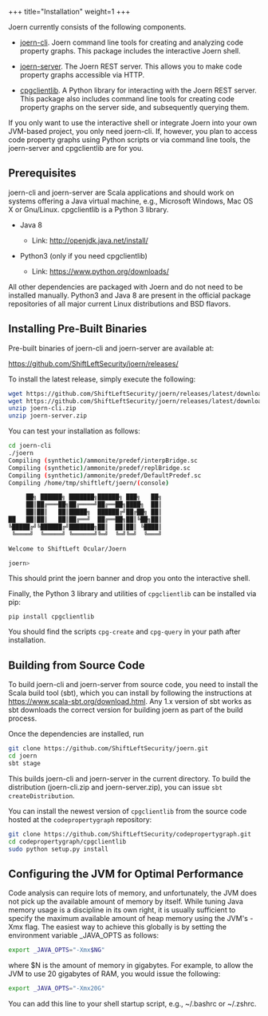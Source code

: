 +++
title="Installation"
weight=1
+++

Joern currently consists of the following components.

* [joern-cli](https://github.com/ShiftLeftSecurity/joern/tree/master/joern-cli). Joern
  command line tools for creating and analyzing code  property
  graphs. This package includes the interactive Joern shell.

* [joern-server](https://github.com/ShiftLeftSecurity/joern/tree/master/joern-server). The
  Joern REST server. This allows you to make code property graphs
  accessible via HTTP.

* [cpgclientlib](https://github.com/ShiftLeftSecurity/codepropertygraph/tree/master/cpgclientlib). A
  Python library for interacting with the Joern REST  server. This
  package also includes command line tools for creating code property
  graphs on the server side, and subsequently querying them.

If you only want to use the interactive shell or integrate Joern into
your own JVM-based project, you only need joern-cli. If, however, you
plan to access code property graphs using Python scripts or via
command line tools, the joern-server and cpgclientlib are for you.


## Prerequisites

joern-cli and joern-server are Scala applications and should work on
systems offering a Java virtual machine, e.g., Microsoft Windows, Mac
OS X or Gnu/Linux. cpgclientlib is a Python 3 library.

* Java 8
  - Link: http://openjdk.java.net/install/

* Python3 (only if you need cpgclientlib)
  - Link: https://www.python.org/downloads/

All other dependencies are packaged with Joern and do not need to be
installed manually. Python3 and Java 8 are present in the official
package repositories of all major current Linux distributions and BSD
flavors.

## Installing Pre-Built Binaries

Pre-built binaries of joern-cli and joern-server are available at:

https://github.com/ShiftLeftSecurity/joern/releases/

To install the latest release, simply execute the following:

```bash
wget https://github.com/ShiftLeftSecurity/joern/releases/latest/download/joern-cli.zip
wget https://github.com/ShiftLeftSecurity/joern/releases/latest/download/joern-server.zip
unzip joern-cli.zip
unzip joern-server.zip
```

You can test your installation as follows:

```bash
cd joern-cli
./joern
Compiling (synthetic)/ammonite/predef/interpBridge.sc
Compiling (synthetic)/ammonite/predef/replBridge.sc
Compiling (synthetic)/ammonite/predef/DefaultPredef.sc
Compiling /home/tmp/shiftleft/joern/(console)

     ██╗ ██████╗ ███████╗██████╗ ███╗   ██╗
     ██║██╔═══██╗██╔════╝██╔══██╗████╗  ██║
     ██║██║   ██║█████╗  ██████╔╝██╔██╗ ██║
██   ██║██║   ██║██╔══╝  ██╔══██╗██║╚██╗██║
╚█████╔╝╚██████╔╝███████╗██║  ██║██║ ╚████║
 ╚════╝  ╚═════╝ ╚══════╝╚═╝  ╚═╝╚═╝  ╚═══╝

Welcome to ShiftLeft Ocular/Joern

joern>
```

This should print the joern banner and drop you onto the interactive
shell.

Finally, the Python 3 library and utilities of `cpgclientlib` can be installed via pip:

```
pip install cpgclientlib
```

You should find the scripts `cpg-create` and `cpg-query` in your path
after installation.

## Building from Source Code

To build joern-cli and joern-server from source code, you need to
install the Scala build tool (sbt), which you can install by following
the instructions at https://www.scala-sbt.org/download.html. Any 1.x
version of sbt works as sbt downloads the correct version for building
joern as part of the build process.


Once the dependencies are installed, run

```bash
git clone https://github.com/ShiftLeftSecurity/joern.git
cd joern
sbt stage
```

This builds joern-cli and joern-server in the current directory. To
build the distribution (joern-cli.zip and joern-server.zip), you can
issue `sbt createDistribution`.

You can install the newest version of `cpgclientlib` from the source
code hosted at the `codepropertygraph` repository:

```bash
git clone https://github.com/ShiftLeftSecurity/codepropertygraph.git
cd codepropertygraph/cpgclientlib
sudo python setup.py install
```


## Configuring the JVM for Optimal Performance

Code analysis can require lots of memory, and unfortunately, the JVM does not pick up the available amount of memory by itself. While tuning Java memory usage is a discipline in its own right, it is usually sufficient to specify the maximum available amount of heap memory using the JVM's -Xmx flag. The easiest way to achieve this globally is by setting the environment variable _JAVA_OPTS as follows:

```bash
export _JAVA_OPTS="-Xmx$NG"
```

where $N is the amount of memory in gigabytes. For example, to allow the JVM to use 20 gigabytes of RAM, you would issue the following:

```bash
export _JAVA_OPTS="-Xmx20G"
```

You can add this line to your shell startup script, e.g., ~/.bashrc or ~/.zshrc.
